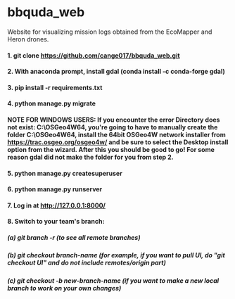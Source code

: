 # bbquda_web
Website for visualizing mission logs obtained from the EcoMapper and Heron drones.

#### 1. git clone https://github.com/cange017/bbquda_web.git

#### 2. With anaconda prompt, install gdal (conda install -c conda-forge gdal)

#### 3. pip install -r requirements.txt

#### 4. python manage.py migrate

#### NOTE FOR WINDOWS USERS: If you encounter the error Directory does not exist: C:\OSGeo4W64, you're going to have to manually create the folder C:\OSGeo4W64, install the 64bit OSGeo4W network installer from https://trac.osgeo.org/osgeo4w/ and be sure to select the Desktop install option from the wizard. After this you should be good to go! For some reason gdal did not make the folder for you from step 2.

#### 5. python manage.py createsuperuser

#### 6. python manage.py runserver

#### 7. Log in at http://127.0.0.1:8000/

#### 8. Switch to your team's branch:

##### (a) git branch -r (to see all remote branches)

##### (b) git checkout branch-name (for example, if you want to pull UI, do "git checkout UI" and do not include remotes/origin part)

##### (c) git checkout -b new-branch-name (if you want to make a new local branch to work on your own changes)
